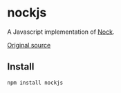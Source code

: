 # nockjs

A Javascript implementation of [Nock](https://developers.urbit.org/reference/nock).

[Original source](https://github.com/frodwith/nockjs)

## Install

```
npm install nockjs
```

